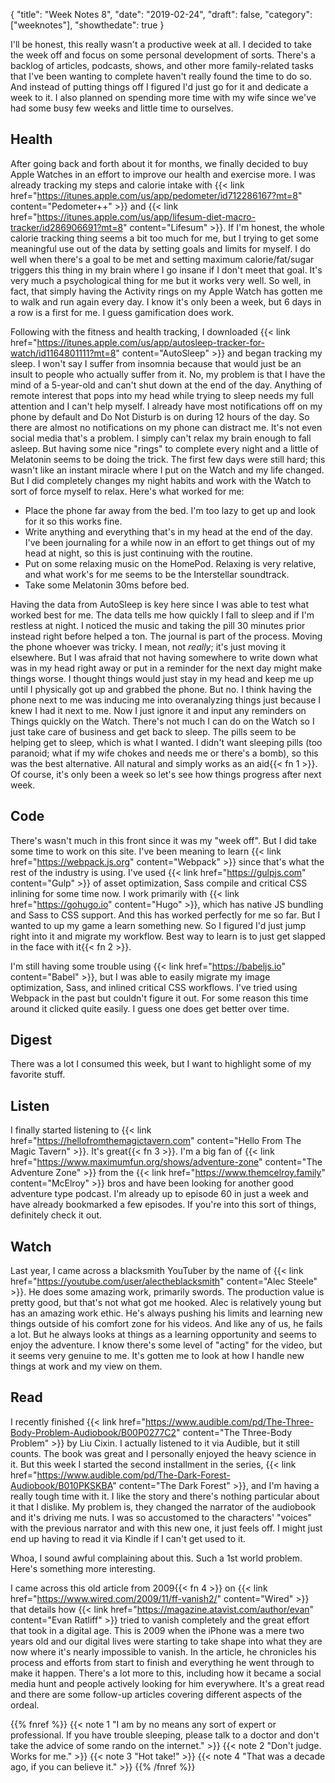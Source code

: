 {
  "title": "Week Notes 8",
  "date": "2019-02-24",
  "draft": false,
  "category": ["weeknotes"],
  "showthedate": true
}

I'll be honest, this really wasn't a productive week at all. I decided to take the week off and focus on some personal development of sorts. There's a backlog of articles, podcasts, shows, and other more family-related tasks that I've been wanting to complete haven't really found the time to do so. And instead of putting things off I figured I'd just go for it and dedicate a week to it. I also planned on spending more time with my wife since we've had some busy few weeks and little time to ourselves.

## Health
After going back and forth about it for months, we finally decided to buy Apple Watches in an effort to improve our health and exercise more. I was already tracking my steps and calorie intake with {{< link href="https://itunes.apple.com/us/app/pedometer/id712286167?mt=8" content="Pedometer++" >}} and {{< link href="https://itunes.apple.com/us/app/lifesum-diet-macro-tracker/id286906691?mt=8" content="Lifesum" >}}. If I'm honest, the whole calorie tracking thing seems a bit too much for me, but I trying to get some meaningful use out of the data by setting goals and limits for myself. I do well when there's a goal to be met and setting maximum calorie/fat/sugar triggers this thing in my brain where I go insane if I don't meet that goal. It's very much a psychological thing for me but it works very well. So well, in fact, that simply having the Activity rings on my Apple Watch has gotten me to walk and run again every day. I know it's only been a week, but 6 days in a row is a first for me. I guess gamification does work.

Following with the fitness and health tracking, I downloaded {{< link href="https://itunes.apple.com/us/app/autosleep-tracker-for-watch/id1164801111?mt=8" content="AutoSleep" >}} and began tracking my sleep. I won't say I suffer from insomnia because that would just be an insult to people who actually suffer from it. No, my problem is that I have the mind of a 5-year-old and can't shut down at the end of the day. Anything of remote interest that pops into my head while trying to sleep needs my full attention and I can't help myself. I already have most notifications off on my phone by default and Do Not Disturb is on during 12 hours of the day. So there are almost no notifications on my phone can distract me. It's not even social media that's a problem. I simply can't relax my brain enough to fall asleep. But having some nice "rings" to complete every night and a little of Melatonin seems to be doing the trick. The first few days were still hard; this wasn't like an instant miracle where I put on the Watch and my life changed. But I did completely changes my night habits and work with the Watch to sort of force myself to relax. Here's what worked for me:
- Place the phone far away from the bed. I'm too lazy to get up and look for it so this works fine.
- Write anything and everything that's in my head at the end of the day. I've been journaling for a while now in an effort to get things out of my head at night, so this is just continuing with the routine.
- Put on some relaxing music on the HomePod. Relaxing is very relative, and what work's for me seems to be the Interstellar soundtrack.
- Take some Melatonin 30ms before bed.

Having the data from AutoSleep is key here since I was able to test what worked best for me. The data tells me how quickly I fall to sleep and if I'm restless at night. I noticed the music and taking the pill 30 minutes prior instead right before helped a ton. The journal is part of the process. Moving the phone whoever was tricky. I mean, not *really*; it's just moving it elsewhere. But I was afraid that not having somewhere to write down what was in my head right away or put in a reminder for the next day might make things worse. I thought things would just stay in my head and keep me up until I physically got up and grabbed the phone. But no. I think having the phone next to me was inducing me into overanalyzing things just because I knew I had it next to me. Now I just ignore it and input any reminders on Things quickly on the Watch. There's not much I can do on the Watch so I just take care of business and get back to sleep. The pills seem to be helping get to sleep, which is what I wanted. I didn't want sleeping pills (too paranoid; what if my wife chokes and needs me or there's a bomb), so this was the best alternative. All natural and simply works as an aid{{< fn 1 >}}. Of course, it's only been a week so let's see how things progress after next week.

## Code
There's wasn't much in this front since it was my "week off". But I did take some time to work on this site. I've been meaning to learn {{< link href="https://webpack.js.org" content="Webpack" >}} since that's what the rest of the industry is using. I've used {{< link href="https://gulpjs.com" content="Gulp" >}} of asset optimization, Sass compile and critical CSS inlining for some time now. I work primarily with {{< link href="https://gohugo.io" content="Hugo" >}}, which has native JS bundling and Sass to CSS support. And this has worked perfectly for me so far. But I wanted to up my game a learn something new. So I figured I'd just jump right into it and migrate my workflow. Best way to learn is to just get slapped in the face with it{{< fn 2 >}}.

I'm still having some trouble using {{< link href="https://babeljs.io" content="Babel" >}}, but I was able to easily migrate my image optimization, Sass, and inlined critical CSS workflows. I've tried using Webpack in the past but couldn't figure it out. For some reason this time around it clicked quite easily. I guess one does get better over time.

## Digest
There was a lot I consumed this week, but I want to highlight some of my favorite stuff.

## Listen
I finally started listening to {{< link href="https://hellofromthemagictavern.com" content="Hello From The Magic Tavern" >}}. It's great{{< fn 3 >}}. I'm a big fan of {{< link href="https://www.maximumfun.org/shows/adventure-zone" content="The Adventure Zone" >}} from the {{< link href="https://www.themcelroy.family" content="McElroy" >}} bros and have been looking for another good adventure type podcast. I'm already up to episode 60 in just a week and have already bookmarked a few episodes. If you're into this sort of things, definitely check it out.

## Watch
Last year, I came across a blacksmith YouTuber by the name of {{< link href="https://youtube.com/user/alectheblacksmith" content="Alec Steele" >}}. He does some amazing work, primarily swords. The production value is pretty good, but that's not what got me hooked. Alec is relatively young but has an amazing work ethic. He's always pushing his limits and learning new things outside of his comfort zone for his videos. And like any of us, he fails a lot. But he always looks at things as a learning opportunity and seems to enjoy the adventure. I know there's some level of "acting" for the video, but it seems very genuine to me. It's gotten me to look at how I handle new things at work and my view on them.

## Read
I recently finished {{< link href="https://www.audible.com/pd/The-Three-Body-Problem-Audiobook/B00P0277C2" content="The Three-Body Problem" >}} by Liu Cixin. I actually listened to it via Audible, but it still counts. The book was great and I personally enjoyed the heavy science in it. But this week I started the second installment in the series, {{< link href="https://www.audible.com/pd/The-Dark-Forest-Audiobook/B010PKSKBA" content="The Dark Forest" >}}, and I'm having a really tough time with it. I like the story and there's nothing particular about it that I dislike. My problem is, they changed the narrator of the audiobook and it's driving me nuts. I was so accustomed to the characters' "voices" with the previous narrator and with this new one, it just feels off. I might just end up having to read it via Kindle if I can't get used to it.

Whoa, I sound awful complaining about this. Such a 1st world problem. Here's something more interesting.

I came across this old article from 2009{{< fn 4 >}} on {{< link href="https://www.wired.com/2009/11/ff-vanish2/" content="Wired" >}} that details how {{< link href="https://magazine.atavist.com/author/evan" content="Evan Ratliff" >}} tried to vanish completely and the great effort that took in a digital age. This is 2009 when the iPhone was a mere two years old and our digital lives were starting to take shape into what they are now where it's nearly impossible to vanish. In the article, he chronicles his process and efforts from start to finish and everything he went through to make it happen. There's a lot more to this, including how it became a social media hunt and people actively looking for him everywhere. It's a great read and there are some follow-up articles covering different aspects of the ordeal.

{{% fnref %}}
{{< note 1 "I am by no means any sort of expert or professional. If you have trouble sleeping, please talk to a doctor and don't take the advice of some rando on the internet." >}}
{{< note 2 "Don't judge. Works for me." >}}
{{< note 3 "Hot take!" >}}
{{< note 4 "That was a decade ago, if you can believe it." >}}
{{% /fnref %}}